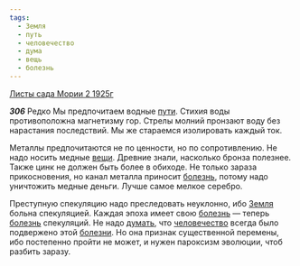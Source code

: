 ```yaml
---
tags:
  - Земля
  - путь
  - человечество
  - дума
  - вещь
  - болезнь
---
```


[Листы сада Мории 2 1925г](/agni/1925)

___306___
Редко Мы предпочитаем водные [пути](/tag/#путь). Стихия воды противоположна магнетизму гор. Стрелы молний пронзают воду без нарастания последствий. Мы же стараемся изолировать каждый ток.   

Металлы предпочитаются не по ценности, но по сопротивлению. Не надо носить медные [вещи](/tag/#вещь). Древние знали, насколько бронза полезнее. Также цинк не должен быть более в обиходе. Не только зараза прикосновения, но канал металла приносит [болезнь](/tag/#болезнь), потому надо уничтожить медные деньги. Лучше самое мелкое серебро.   

Преступную спекуляцию надо преследовать неуклонно, ибо [Земля](/tag/#Земля) больна спекуляцией. Каждая эпоха имеет свою [болезнь](/tag/#болезнь) — теперь [болезнь](/tag/#болезнь) спекуляций. Не надо [думать](/tag/#дума), что [человечество](/tag/#человечество) всегда было подвержено этой [болезни](/tag/#болезнь). Но она признак существенной перемены, ибо постепенно пройти не может, и нужен пароксизм эволюции, чтоб разбить заразу.   

